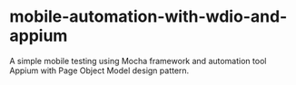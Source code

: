 # mobile-automation-with-wdio-and-appium
A simple mobile testing using Mocha framework and automation tool Appium with Page Object Model design pattern.

